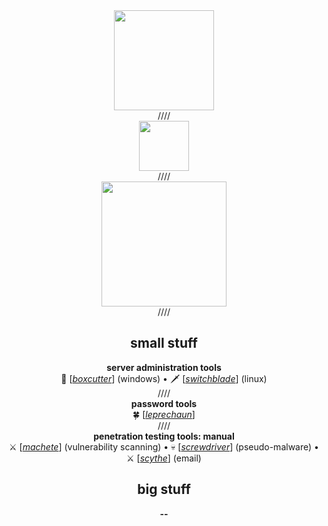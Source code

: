 <div align="center">
  <img height="160" src="https://github.com/RabbitAtHope/RabbitAtHope/assets/159293241/009c0aab-1dd6-4ce8-aa6c-d25310a81aac">
</div>

<div align="center">////</div>

<div align="center">
  <img height="80" src="https://github.com/RabbitAtHope/RabbitAtHope/assets/159293241/cfb4154e-1a94-49d3-adba-a0a1f7caa5bb">
</div>

<div align="center">
  <div>////</div>
</div>

<div align="center">
<a href="https://github.com/anuraghazra/github-readme-stats">
  <img height=200 align="center" src="https://github-readme-stats.vercel.app/api?username=RabbitAtHope&hide_rank=true&show_icons=true&theme=dark#gh-dark-mode-only" />
</a>
</div>

<div align="center">
  <div>////</div>
  <h2>small stuff</h2>
</div>

<div align="center">
  <div><b>server administration tools</b>
    <br>
    🔪 [<a href="https://github.com/RabbitAtHope/Boxcutter"><i>boxcutter</i></a>] (windows) • 🗡️ [<a href="https://github.com/RabbitAtHope/Switchblade"><i>switchblade</i></a>] (linux)</div>
  <div>////</div>
  <div><b>password tools</b>
    <br>
    🍀 [<a href="https://github.com/RabbitAtHope/Leprechaun"><i>leprechaun</i></a>]</div>
  <div>////</div>
  <div><b>penetration testing tools: manual</b>
    <br>
    ⚔️ [<a href="https://github.com/RabbitAtHope/Machete"><i>machete</i></a>] (vulnerability scanning) • 💀 [<a href="https://github.com/RabbitAtHope/Screwdriver"><i>screwdriver</i></a>] (pseudo-malware) • ⚔️ [<a href="https://github.com/RabbitAtHope/Scythe"><i>scythe</i></a>] (email)</div>
</div>

<div align="center">
  <h2>big stuff</h2>
</div>

<div align="center">
  <div><b>--</b>
    <br>
</div>
